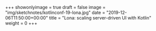 +++
showonlyimage = true
draft = false
image = "img/sketchnotes/kotlinconf-19-lona.jpg"
date = "2019-12-06T11:50:00+00:00"
title = "Lona: scaling server-driven UI with Kotlin"
weight = 0
+++
